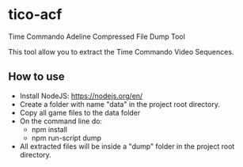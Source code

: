 # tico-acf

Time Commando Adeline Compressed File Dump Tool

This tool allow you to extract the Time Commando Video Sequences.

## How to use

* Install NodeJS: https://nodejs.org/en/
* Create a folder with name "data" in the project root directory.
* Copy all game files to the data folder
* On the command line do:
    * npm install
    * npm run-script dump
* All extracted files will be inside a "dump" folder in the project root directory.
